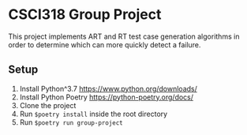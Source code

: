 # CSCI318 Group Project
This project implements ART and RT test case generation algorithms in order to determine which can more quickly detect a failure.

## Setup
1. Install Python^3.7 https://www.python.org/downloads/
2. Install Python Poetry https://python-poetry.org/docs/
3. Clone the project
4. Run `$poetry install` inside the root directory
5. Run `$poetry run group-project` 
